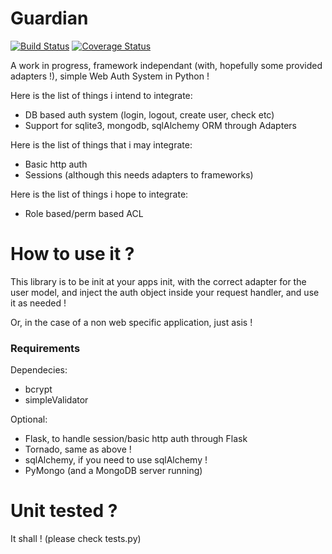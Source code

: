 Guardian
========

[![Build Status](https://travis-ci.org/markleent/Guardian.png?branch=master)](https://travis-ci.org/markleent/Guardian) [![Coverage Status](https://coveralls.io/repos/markleent/Guardian/badge.png?branch=master)](https://coveralls.io/r/markleent/Guardian?branch=master)

A work in progress, framework independant (with, hopefully some provided adapters !), simple Web Auth System in Python !

Here is the list of things i intend to integrate:
- DB based auth system (login, logout, create user, check etc)
- Support for sqlite3, mongodb, sqlAlchemy ORM through Adapters

Here is the list of things that i may integrate:
- Basic http auth
- Sessions (although this needs adapters to frameworks)

Here is the list of things i hope to integrate:
- Role based/perm based ACL


How to use it ?
===============

This library is to be init at your apps init, with the correct adapter for the user model, and inject the auth object inside your request handler, and use it as needed !

Or, in the case of a non web specific application, just asis !

### Requirements ###

Dependecies:
- bcrypt
- simpleValidator

Optional:
- Flask, to handle session/basic http auth through Flask
- Tornado, same as above !
- sqlAlchemy, if you need to use sqlAlchemy !
- PyMongo (and a MongoDB server running)



Unit tested ?
=============

It shall ! (please check tests.py)